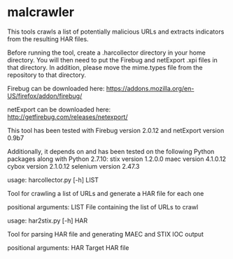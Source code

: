 # malcrawler
This tools crawls a list of potentially malicious URLs and extracts indicators from the resulting HAR files.

Before running the tool, create a .harcollector directory in your home directory. You will then need to put the
Firebug and netExport .xpi files in that directory. In addition, please move the mime.types file from the repository
to that directory.

Firebug can be downloaded here:
https://addons.mozilla.org/en-US/firefox/addon/firebug/

netExport can be downloaded here:
http://getfirebug.com/releases/netexport/

This tool has been tested with Firebug version 2.0.12 and netExport version 0.9b7

Additionally, it depends on and has been tested on the following Python packages along with Python 2.7.10:
stix version 1.2.0.0
maec version 4.1.0.12
cybox version 2.1.0.12
selenium version 2.47.3

usage: harcollector.py [-h] LIST

Tool for crawling a list of URLs and generate a HAR file for each one

positional arguments:
  LIST        File containing the list of URLs to crawl

usage: har2stix.py [-h] HAR

Tool for parsing HAR file and generating MAEC and STIX IOC output

positional arguments:
  HAR         Target HAR file
